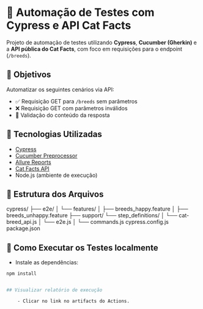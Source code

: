 # 🧪 Automação de Testes com Cypress e API Cat Facts

Projeto de automação de testes utilizando **Cypress**, **Cucumber (Gherkin)** e a **API pública do Cat Facts**, com foco em requisições para o endpoint (`/breeds`).

## 🚀 Objetivos

Automatizar os seguintes cenários via API:
- ✅ Requisição GET para `/breeds` sem parâmetros
- ❌ Requisição GET com parâmetros inválidos
- 🐾 Validação do conteúdo da resposta

## 🧰 Tecnologias Utilizadas

- [Cypress](https://www.cypress.io/)
- [Cucumber Preprocessor](https://github.com/badeball/cypress-cucumber-preprocessor)
- [Allure Reports](https://docs.qameta.io/allure/)
- [Cat Facts API](https://catfact.ninja)
- Node.js (ambiente de execução)

## 📁 Estrutura dos Arquivos

cypress/
├── e2e/
│ └── features/
│    ├── breeds_happy.feature
│   ├── breeds_unhappy.feature
├── support/
  └── step_definitions/
│   └── cat-breed_api.js
│ └── e2e.js
│ └── commands.js
cypress.config.js
package.json


## 🧪 Como Executar os Testes localmente

- Instale as dependências:  
```bash
npm install


## Visualizar relatório de execução

    - Clicar no link no artifacts do Actions.  
 
